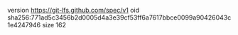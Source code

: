 version https://git-lfs.github.com/spec/v1
oid sha256:771ad5c3456b2d0005d4a3e39cf53ff6a7617bbce0099a90426043c1e4247946
size 162
